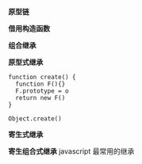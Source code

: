 **原型链**

**借用构造函数**

**组合继承**

**原型式继承**
```
function create() {
  function F(){}
  F.prototype = o
  return new F()
}

Object.create()
```

**寄生式继承**

**寄生组合式继承**
javascript 最常用的继承

